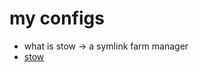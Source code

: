 # my configs

- what is stow -> a symlink farm manager
- [stow](https://www.gnu.org/software/stow/)
